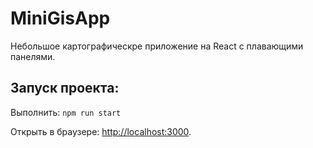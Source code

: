 # MiniGisApp

Небольшое картографическре приложение на React с плавающими панелями.

## Запуск проекта:

Выполнить: `npm run start`

Открыть в браузере: [http://localhost:3000](http://localhost:3000).
